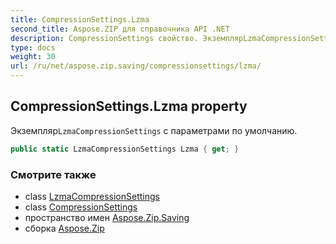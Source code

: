 ```yaml
---
title: CompressionSettings.Lzma
second_title: Aspose.ZIP для справочника API .NET
description: CompressionSettings свойство. ЭкземплярLzmaCompressionSettings с параметрами по умолчанию.
type: docs
weight: 30
url: /ru/net/aspose.zip.saving/compressionsettings/lzma/
---
```

## CompressionSettings.Lzma property

Экземпляр`LzmaCompressionSettings` с параметрами по умолчанию.

```csharp
public static LzmaCompressionSettings Lzma { get; }
```

### Смотрите также

* class [LzmaCompressionSettings](../../lzmacompressionsettings/)
* class [CompressionSettings](../)
* пространство имен [Aspose.Zip.Saving](../../compressionsettings/)
* сборка [Aspose.Zip](../../../)


